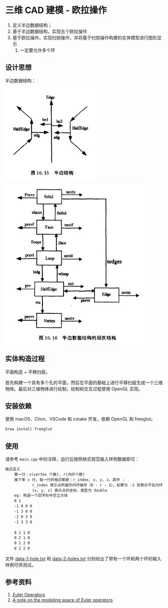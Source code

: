 # 三维 CAD 建模 - 欧拉操作

1. 定义半边数据结构；
2. 基于半边数据结构，实现五个欧拉操作
3. 基于欧拉操作，实现扫掠操作，并将基于扫掠操作构建的实体模型进行图形显示
   1. 一定要允许多个环

## 设计思想

半边数据结构：

![](img/half-edge-data-structure.png)

![](img/half-edge-data-structure-overview.png)

## 实体构造过程

平面构造 + 平移扫层。

首先构建一个具有多个孔的平面，然后在平面的基础上进行平移扫层生成一个三维物体。最后对三维物体进行绘制，绘制和交互过程使用 OpenGL 实现。

## 安装依赖

使用 macOS、Clion、VSCode 和 cmake 开发，依赖 OpenGL 和 freeglut。

```bash
brew install freeglut
```

## 使用

请参考 `main.cpp` 中的注释，运行后按照格式规范输入样例数据即可：

```txt
格式定义
    第一行：v(vertex 个数), r(内环个数)
    接下来 v 行，每一行的格式都是：r_index, x, y, z，其中 ：
            r_index 表示点所属的内环编号（0 - r - 1），如果为 -1 则表示不在内环里面
            (x, y, z) 表示点的坐标，类型为 double
    eg: 构造一个回字形中空立方体
    8 1
    -1 0 0 0
    -1 3 0 0
    -1 0 3 0
    -1 3 3 0

    0 1 1 0
    0 2 1 0
    0 1 2 0
    0 2 2 0
```

文件 [data-1-hole.txt](data-1-hole.txt) 和 [data-2-holes.txt](data-2-holes.txt) 分别给出了带有一个环和两个环的输入样例可供测试。

## 参考资料

1. [Euler Operators](https://pages.mtu.edu/~shene/COURSES/cs3621/NOTES/model/euler-op.html)
2. [A note on the modeling space of Euler operators](https://www.sciencedirect.com/science/article/abs/pii/0734189X84901294)